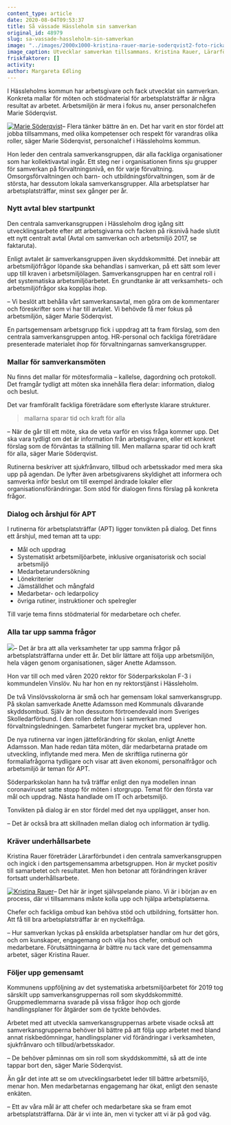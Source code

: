 ```yaml
---
content_type: article
date: 2020-08-04T09:53:37
title: Så vässade Hässleholm sin samverkan
original_id: 48979
slug: sa-vassade-hassleholm-sin-samverkan
image: "../images/2000x1000-kristina-rauer-marie-soderqvist2-foto-rickard-nilsson-tt.jpg"
image_caption: Utvecklar samverkan tillsammans. Kristina Rauer, Lärarförbundet och personalchefen Marie Söderqvist har varit med och tagit fram nya stöd för samverkansgrupperna i Hässleholm.     
friskfaktorer: []
activity:
author: Margareta Edling
---
```


I Hässleholms kommun har arbetsgivare och fack utvecklat sin samverkan. Konkreta mallar för möten och stödmaterial för arbetsplatsträffar är några resultat av arbetet. Arbetsmiljön är mera i fokus nu, anser personalchefen Marie Söderqvist.

[![Marie Söderqvist](https://www.suntarbetsliv.se/wp-content/uploads/2020/08/200x220-marie-soderqvist-foto-rickard-nilsson-tt.jpg)](https://www.suntarbetsliv.se/wp-content/uploads/2020/08/200x220-marie-soderqvist-foto-rickard-nilsson-tt.jpg)– Flera tänker bättre än en. Det har varit en stor fördel att jobba tillsammans, med olika kompetenser och respekt för varandras olika roller, säger Marie Söderqvist, personalchef i Hässleholms kommun.

Hon leder den centrala samverkansgruppen, där alla fackliga organisationer som har kollektivavtal ingår. Ett steg ner i organisationen finns sju grupper för samverkan på förvaltningsnivå, en för varje förvaltning. Omsorgsförvaltningen och barn- och utbildningsförvaltningen, som är de största, har dessutom lokala samverkansgrupper. Alla arbetsplatser har arbetsplatsträffar, minst sex gånger per år.

### Nytt avtal blev startpunkt

Den centrala samverkansgruppen i Hässleholm drog igång sitt utvecklingsarbete efter att arbetsgivarna och facken på riksnivå hade slutit ett nytt centralt avtal (Avtal om samverkan och arbetsmiljö 2017, se faktaruta).

Enligt avtalet är samverkansgruppen även skyddskommitté. Det innebär att arbetsmiljöfrågor löpande ska behandlas i samverkan, på ett sätt som lever upp till kraven i arbetsmiljölagen. Samverkansgruppen har en central roll i det systematiska arbetsmiljöarbetet. En grundtanke är att verksamhets- och arbetsmiljöfrågor ska kopplas ihop.

– Vi beslöt att behålla vårt samverkansavtal, men göra om de kommentarer och föreskrifter som vi har till avtalet. Vi behövde få mer fokus på arbetsmiljön, säger Marie Söderqvist.

En partsgemensam arbetsgrupp fick i uppdrag att ta fram förslag, som den centrala samverkansgruppen antog. HR-personal och fackliga företrädare presenterade materialet ihop för förvaltningarnas samverkansgrupper.

### Mallar för samverkansmöten

Nu finns det mallar för mötesformalia ­– kallelse, dagordning och protokoll. Det framgår tydligt att möten ska innehålla flera delar: information, dialog och beslut.

Det var framförallt fackliga företrädare som efterlyste klarare strukturer.

> mallarna sparar tid och kraft för alla

– När de går till ett möte, ska de veta varför en viss fråga kommer upp. Det ska vara tydligt om det är information från arbetsgivaren, eller ett konkret förslag som de förväntas ta ställning till. Men mallarna sparar tid och kraft för alla, säger Marie Söderqvist.

Rutinerna beskriver att sjukfrånvaro, tillbud och arbetsskador med mera ska upp på agendan. De lyfter även arbetsgivarens skyldighet att informera och samverka inför beslut om till exempel ändrade lokaler eller organisationsförändringar. Som stöd för dialogen finns förslag på konkreta frågor.

### Dialog och årshjul för APT

I rutinerna för arbetsplatsträffar (APT) ligger tonvikten på dialog. Det finns ett årshjul, med teman att ta upp:

*   Mål och uppdrag
*   Systematiskt arbetsmiljöarbete, inklusive organisatorisk och social arbetsmiljö
*   Medarbetarundersökning
*   Lönekriterier
*   Jämställdhet och mångfald
*   Medarbetar- och ledarpolicy
*   övriga rutiner, instruktioner och spelregler

Till varje tema finns stödmaterial för medarbetare och chefer.

### Alla tar upp samma frågor

[![](https://www.suntarbetsliv.se/wp-content/uploads/2020/07/200x220-anette-adamsson.jpg)](https://www.suntarbetsliv.se/wp-content/uploads/2020/07/200x220-anette-adamsson.jpg)– Det är bra att alla verksamheter tar upp samma frågor på arbetsplatsträffarna under ett år. Det blir lättare att följa upp arbetsmiljön, hela vägen genom organisationen, säger Anette Adamsson.

Hon var till och med våren 2020 rektor för Söderparkskolan F-3 i kommundelen Vinslöv. Nu har hon en ny rektorstjänst i Hässleholm.

De två Vinslövsskolorna är små och har gemensam lokal samverkansgrupp. På skolan samverkade Anette Adamsson med Kommunals dåvarande skyddsombud. Själv är hon dessutom förtroendevald inom Sveriges Skolledarförbund. I den rollen deltar hon i samverkan med förvaltningsledningen. Samarbetet fungerar mycket bra, upplever hon.

De nya rutinerna var ingen jätteförändring för skolan, enligt Anette Adamsson. Man hade redan täta möten, där medarbetarna pratade om utveckling, inflytande med mera. Men de skriftliga rutinerna gör formaliafrågorna tydligare och visar att även ekonomi, personalfrågor och arbetsmiljö är teman för APT.

Söderparkskolan hann ha två träffar enligt den nya modellen innan coronaviruset satte stopp för möten i storgrupp. Temat för den första var mål och uppdrag. Nästa handlade om IT och arbetsmiljö.

Tonvikten på dialog är en stor fördel med det nya upplägget, anser hon.

– Det är också bra att skillnaden mellan dialog och information är tydlig.

### Kräver underhållsarbete

Kristina Rauer företräder Lärarförbundet i den centrala samverkansgruppen och ingick i den partsgemensamma arbetsgruppen. Hon är mycket positiv till samarbetet och resultatet. Men hon betonar att förändringen kräver fortsatt underhållsarbete.

[![Kristina Rauer](https://www.suntarbetsliv.se/wp-content/uploads/2020/08/200x220-kristina-rauer-foto-rickard-nilsson-tt.jpg)](https://www.suntarbetsliv.se/wp-content/uploads/2020/08/200x220-kristina-rauer-foto-rickard-nilsson-tt.jpg)– Det här är inget självspelande piano. Vi är i början av en process, där vi tillsammans måste kolla upp och hjälpa arbetsplatserna.

Chefer och fackliga ombud kan behöva stöd och utbildning, fortsätter hon. Att få till bra arbetsplatsträffar är en nyckelfråga.

– Hur samverkan lyckas på enskilda arbetsplatser handlar om hur det görs, och om kunskaper, engagemang och vilja hos chefer, ombud och medarbetare. Förutsättningarna är bättre nu tack vare det gemensamma arbetet, säger Kristina Rauer.

### Följer upp gemensamt

Kommunens uppföljning av det systematiska arbetsmiljöarbetet för 2019 tog särskilt upp samverkansgruppernas roll som skyddskommitté. Gruppmedlemmarna svarade på vissa frågor ihop och gjorde handlingsplaner för åtgärder som de tyckte behövdes.

Arbetet med att utveckla samverkansgruppernas arbete visade också att samverkansgrupperna behöver bli bättre på att följa upp arbetet med bland annat riskbedömningar, handlingsplaner vid förändringar i verksamheten, sjukfrånvaro och tillbud/arbetsskador.

– De behöver påminnas om sin roll som skyddskommitté, så att de inte tappar bort den, säger Marie Söderqvist.

Än går det inte att se om utvecklingsarbetet leder till bättre arbetsmiljö, menar hon. Men medarbetarnas engagemang har ökat, enligt den senaste enkäten.

– Ett av våra mål är att chefer och medarbetare ska se fram emot arbetsplatsträffarna. Där är vi inte än, men vi tycker att vi är på god väg.

